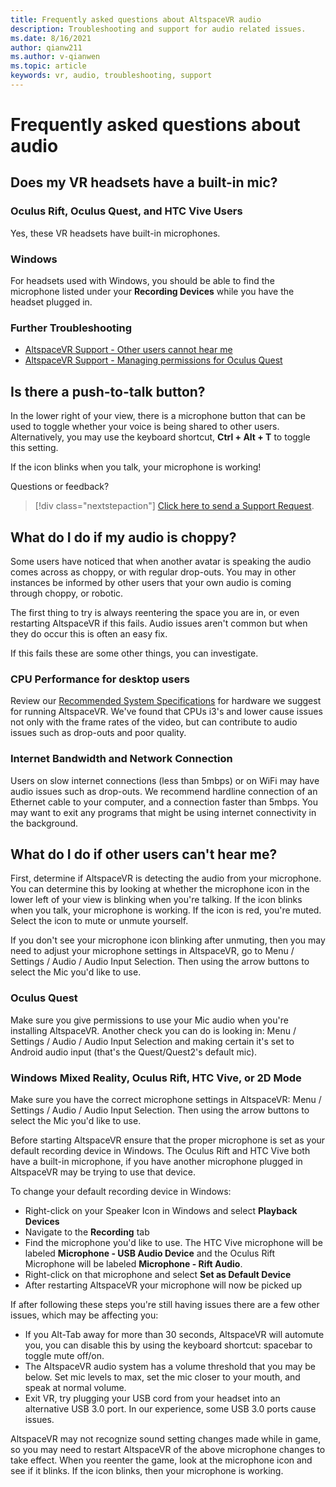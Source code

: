 ```yaml
---
title: Frequently asked questions about AltspaceVR audio
description: Troubleshooting and support for audio related issues.
ms.date: 8/16/2021
author: qianw211    
ms.author: v-qianwen
ms.topic: article
keywords: vr, audio, troubleshooting, support
---
```


# Frequently asked questions about audio

## Does my VR headsets have a built-in mic?

### Oculus Rift, Oculus Quest, and HTC Vive Users

Yes, these VR headsets have built-in microphones.

### Windows

For headsets used with Windows, you should be able to find the microphone listed under your **Recording Devices** while you have the headset plugged in.

### Further Troubleshooting

* [AltspaceVR Support - Other users cannot hear me](other-users-cant-hear-me.md)
* [AltspaceVR Support - Managing permissions for Oculus Quest](../getting-started/oculus-controls.md#managing-permissions)

## Is there a push-to-talk button?

In the lower right of your view, there is a microphone button that can be used to toggle whether your voice is being shared to other users. Alternatively, you may use the keyboard shortcut, **Ctrl + Alt + T** to toggle this setting. 
 
If the icon blinks when you talk, your microphone is working!
 
Questions or feedback? 

> [!div class="nextstepaction"]
> [Click here to send a Support Request](https://help.altvr.com/hc/requests/new).

## What do I do if my audio is choppy?

Some users have noticed that when another avatar is speaking the audio comes across as choppy, or with regular drop-outs. You may in other instances be informed by other users that your own audio is coming through choppy, or robotic.

The first thing to try is always reentering the space you are in, or even restarting AltspaceVR if this fails. Audio issues aren't common but when they do occur this is often an easy fix. 

If this fails these are some other things, you can investigate. 

### CPU Performance for desktop users

Review our [Recommended System Specifications](../getting-started/system-requirements.md) for hardware we suggest for running AltspaceVR. We've found that CPUs i3's and lower cause issues not only with the frame rates of the video, but can contribute to audio issues such as drop-outs and poor quality.

### Internet Bandwidth and Network Connection

Users on slow internet connections (less than 5mbps) or on WiFi may have audio issues such as drop-outs. We recommend hardline connection of an Ethernet cable to your computer, and a connection faster than 5mbps. You may want to exit any programs that might be using internet connectivity in the background.

## What do I do if other users can't hear me?

First, determine if AltspaceVR is detecting the audio from your microphone. You can determine this by looking at whether the microphone icon in the lower left of your view is blinking when you're talking. If the icon blinks when you talk, your microphone is working. If the icon is red, you're muted. Select the icon to mute or unmute yourself.

If you don't see your microphone icon blinking after unmuting, then you may need to adjust your microphone settings in AltspaceVR, go to Menu / Settings / Audio / Audio Input Selection. Then using the arrow buttons to select the Mic you'd like to use.
 
### Oculus Quest 

Make sure you give permissions to use your Mic audio when you're installing AltspaceVR. Another check you can do is looking in: Menu / Settings / Audio / Audio Input Selection and making certain it's set to Android audio input (that's the Quest/Quest2's default mic).
 
### Windows Mixed Reality, Oculus Rift, HTC Vive, or 2D Mode

Make sure you have the correct microphone settings in AltspaceVR: Menu / Settings / Audio / Audio Input Selection. Then using the arrow buttons to select the Mic you'd like to use.

Before starting AltspaceVR ensure that the proper microphone is set as your default recording device in Windows. The Oculus Rift and HTC Vive both have a built-in microphone, if you have another microphone plugged in AltspaceVR may be trying to use that device.
 
To change your default recording device in Windows:
* Right-click on your Speaker Icon in Windows and select **Playback Devices**
* Navigate to the **Recording** tab
* Find the microphone you'd like to use. The HTC Vive microphone will be labeled **Microphone - USB Audio Device** and the Oculus Rift Microphone will be labeled **Microphone - Rift Audio**.
* Right-click on that microphone and select **Set as Default Device**
* After restarting AltspaceVR your microphone will now be picked up
 
If after following these steps you're still having issues there are a few other issues, which may be affecting you:
* If you Alt-Tab away for more than 30 seconds, AltspaceVR will automute you, you can disable this by using the keyboard shortcut: spacebar to toggle mute off/on.
* The AltspaceVR audio system has a volume threshold that you may be below. Set mic levels to max, set the mic closer to your mouth, and speak at normal volume.
* Exit VR, try plugging your USB cord from your headset into an alternative USB 3.0 port. In our experience, some USB 3.0 ports cause issues.

AltspaceVR may not recognize sound setting changes made while in game, so you may need to restart AltspaceVR of the above microphone changes to take effect.  When you reenter the game, look at the microphone icon and see if it blinks. If the icon blinks, then your microphone is working.